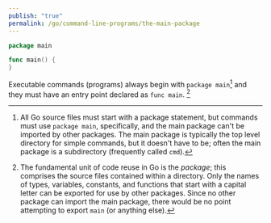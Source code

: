 ```yaml
---
publish: "true"
permalink: /go/command-line-programs/the-main-package
---
```


```go
package main

func main() {
}
```

Executable commands (programs) always begin with `package main`[^1] and they must have an entry point declared as `func main`. [^2]


[^1]: All Go source files must start with a package statement, but commands must use `package main`, specifically, and the main package can't be imported by other packages. The main package is typically the top level directory for simple commands, but it doesn't have to be; often the main package is a subdirectory (frequently called `cmd`).

[^2]: The fundamental unit of code reuse in Go is the *package*; this comprises the source files contained within a directory. Only the names of types, variables, constants, and functions that start with a capital letter can be exported for use by other packages. Since no other package can import the main package, there would be no point attempting to export `main` (or anything else). 